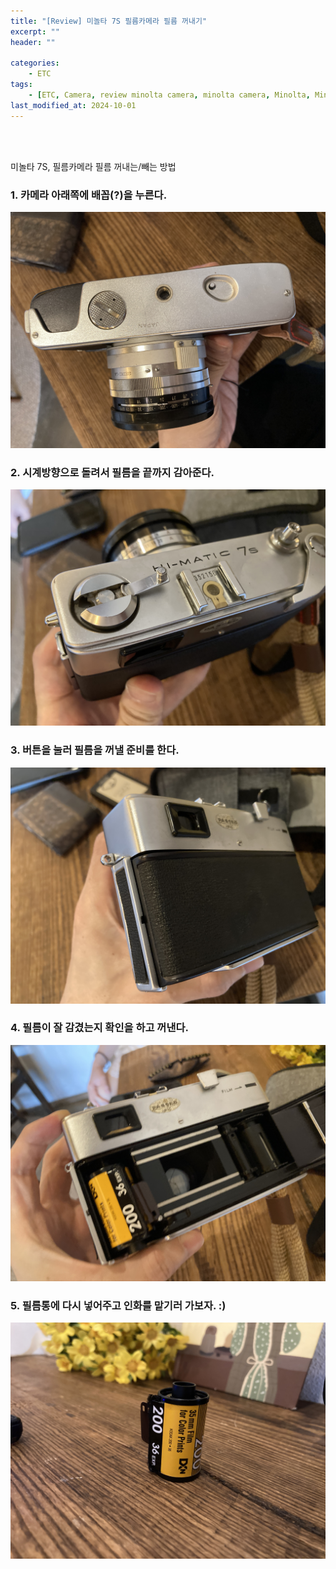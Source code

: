 ```yaml
---
title: "[Review] 미놀타 7S 필름카메라 필름 꺼내기"
excerpt: ""
header: ""

categories:
    - ETC
tags:
    - [ETC, Camera, review minolta camera, minolta camera, Minolta, Minolta 7s, 미놀타7s, 미놀타 7s, 필름카메라, 필름카메라 필름, 필름카메라 필름 빼기, 필름카메라 필름 꺼내기, ]
last_modified_at: 2024-10-01
---
```

<br><br>

미놀타 7S, 필름카메라 필름 꺼내는/빼는 방법



### 1. 카메라 아래쪽에 배꼽(?)을 누른다.


![0](/upload/2024-10-01-미놀타_7S_필름카메라_필름_꺼내기.md/0.jpg)



### 2. 시계방향으로 돌려서 필름을 끝까지 감아준다.


![1](/upload/2024-10-01-미놀타_7S_필름카메라_필름_꺼내기.md/1.jpg)



### 3. 버튼을 눌러 필름을 꺼낼 준비를 한다.


![2](/upload/2024-10-01-미놀타_7S_필름카메라_필름_꺼내기.md/2.jpg)



### 4. 필름이 잘 감겼는지 확인을 하고 꺼낸다.


![3](/upload/2024-10-01-미놀타_7S_필름카메라_필름_꺼내기.md/3.jpg)



### 5. 필름통에 다시 넣어주고 인화를 맡기러 가보자. :)


![4](/upload/2024-10-01-미놀타_7S_필름카메라_필름_꺼내기.md/4.JPG)

